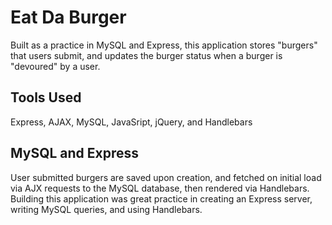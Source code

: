 # Eat Da Burger
Built as a practice in MySQL and Express, this application stores "burgers" that users submit, and updates the burger status when a burger is "devoured" by a user.

## Tools Used
Express, AJAX, MySQL, JavaSript, jQuery, and Handlebars

## MySQL and Express
User submitted burgers are saved upon creation, and fetched on initial load via AJX requests to the MySQL database, then rendered via Handlebars. Building this application was great practice in creating an Express server, writing MySQL queries, and using Handlebars.
